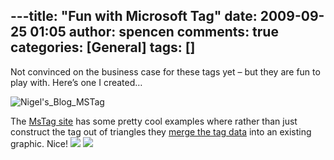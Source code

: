 ---title: "Fun with Microsoft Tag"
date: 2009-09-25 01:05
author: spencen
comments: true
categories: [General]
tags: []
---
Not convinced on the business case for these tags yet – but they are fun to play with. Here’s one I created…
  

![Nigel&#39;s_Blog_MSTag](/images/Nigel "Nigel&#39;s_Blog_MSTag") 
  

The [MsTag site](http://www.microsoft.com/tag/) has some pretty cool examples where rather than just construct the tag out of triangles they [merge the tag data](http://www.microsoft.com/tag/content/overview/CustomTags.aspx) into an existing graphic. Nice!
 ![](http://www.microsoft.com/tag/images/BalloonTag.jpg) ![](http://www.microsoft.com/tag/images/JellyBeanTag.jpg)

